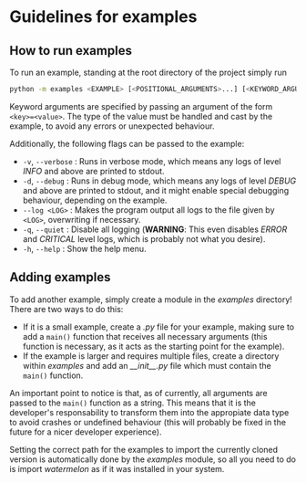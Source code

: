 # Guidelines for examples
## How to run examples
To run an example, standing at the root directory of the project simply run
```bash
python -m examples <EXAMPLE> [<POSITIONAL_ARGUMENTS>...] [<KEYWORD_ARGUMENTS>...]
```

Keyword arguments are specified by passing an argument of the form `<key>=<value>`. The type of the value must be handled and cast by the example, to avoid any errors or unexpected behaviour.

Additionally, the following flags can be passed to the example:

- `-v`, `--verbose` : Runs in verbose mode, which means any logs of level *INFO* and above are printed to stdout.
- `-d`, `--debug` : Runs in debug mode, which means any logs of level *DEBUG* and above are printed to stdout, and it might enable special debugging behaviour, depending on the example.
- `--log <LOG>` : Makes the program output all logs to the file given by `<LOG>`, overwriting if necessary.
- `-q`, `--quiet` : Disable all logging (**WARNING**: This even disables *ERROR* and *CRITICAL* level logs, which is probably not what you desire).
- `-h`, `--help` : Show the help menu.

## Adding examples
To add another example, simply create a module in the *examples* directory! There are two ways to do this:

- If it is a small example, create a *.py* file for your example, making sure to add a `main()` function that receives all necessary arguments (this function is necessary, as it acts as the starting point for the example).
- If the example is larger and requires multiple files, create a directory within *examples* and add an *\_\_init\_\_.py* file which must contain the `main()` function.

An important point to notice is that, as of currently, all arguments are passed to the `main()` function as a string. This means that it is the developer's responsability to transform them into the appropiate data type to avoid crashes or undefined behaviour (this will probably be fixed in the future for a nicer developer experience).

Setting the correct path for the examples to import the currently cloned version is automatically done by the *examples* module, so all you need to do is import *watermelon* as if it was installed in your system.
